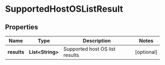 # SupportedHostOSListResult

## Properties
Name | Type | Description | Notes
------------ | ------------- | ------------- | -------------
**results** | **List&lt;String&gt;** | Supported host OS list results |  [optional]
